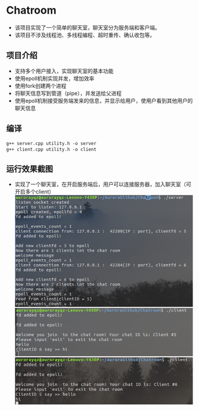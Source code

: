 # Chatroom
- 该项目实现了一个简单的聊天室，聊天室分为服务端和客户端。
- 该项目不涉及线程池、多线程编程、超时重传、确认收包等。

## 项目介绍
- 支持多个用户接入，实现聊天室的基本功能
- 使用epoll机制实现并发，增加效率
- 使用fork创建两个进程
- 将聊天信息写到管道（pipe），并发送给父进程
- 使用epoll机制接受服务端发来的信息，并显示给用户，使用户看到其他用户的聊天信息

## 编译

```
g++ server.cpp utility.h -o server
g++ client.cpp utility.h -o client
```

## 运行效果截图
- 实现了一个聊天室，在开启服务端后，用户可以连接服务器，加入聊天室（可开启多个client）
![server](https://github.com/Aurorayqz/Chatroom/blob/master/server.png)
![clien1](https://github.com/Aurorayqz/Chatroom/blob/master/client5.png)
![clien2](https://github.com/Aurorayqz/Chatroom/blob/master/client6.png)

